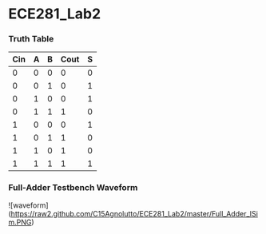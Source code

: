 ECE281_Lab2
===========

### Truth Table
| Cin | A | B | Cout | S |
|-----|---|---|------|---|
|  0  | 0 | 0 |   0  | 0 | 
|  0  | 0 | 1 |   0  | 1 | 
|  0  | 1 | 0 |   0  | 1 | 
|  0  | 1 | 1 |   1  | 0 | 
|  1  | 0 | 0 |   0  | 1 | 
|  1  | 0 | 1 |   1  | 0 | 
|  1  | 1 | 0 |   1  | 0 |
|  1  | 1 | 1 |   1  | 1 |


### Full-Adder Testbench Waveform 
![waveform] (https://raw2.github.com/C15Agnolutto/ECE281_Lab2/master/Full_Adder_ISim.PNG)


